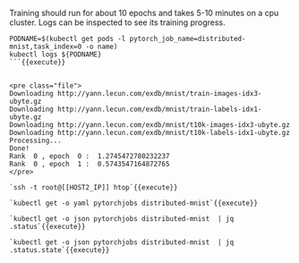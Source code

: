 Training should run for about 10 epochs and takes 5-10 minutes on a cpu cluster. Logs can be inspected to see its training progress.

```
PODNAME=$(kubectl get pods -l pytorch_job_name=distributed-mnist,task_index=0 -o name)
kubectl logs ${PODNAME}
```{{execute}}


<pre class="file">
Downloading http://yann.lecun.com/exdb/mnist/train-images-idx3-ubyte.gz
Downloading http://yann.lecun.com/exdb/mnist/train-labels-idx1-ubyte.gz
Downloading http://yann.lecun.com/exdb/mnist/t10k-images-idx3-ubyte.gz
Downloading http://yann.lecun.com/exdb/mnist/t10k-labels-idx1-ubyte.gz
Processing...
Done!
Rank  0 , epoch  0 :  1.2745472780232237
Rank  0 , epoch  1 :  0.5743547164872765
</pre>

`ssh -t root@[[HOST2_IP]] htop`{{execute}}

`kubectl get -o yaml pytorchjobs distributed-mnist`{{execute}}

`kubectl get -o json pytorchjobs distributed-mnist  | jq .status`{{execute}}

`kubectl get -o json pytorchjobs distributed-mnist  | jq .status.state`{{execute}}